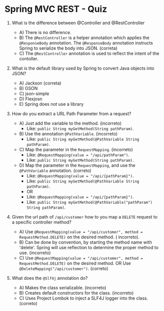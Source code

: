# Spring MVC REST - Quiz

1. What is the difference between @Controller and @RestController
    - A) There is no difference.
    - B) The `@RestController` is a helper annotation which applies the `@ResponseBody` annotation. The `@ResponseBody`
      annotation instructs Spring to serialize the body into JSON. (correta)
    - C) The `@RestController` annotation is used to reflect the intent of the contoller.

2. What is the default library used by Spring to convert Java objects into JSON?
    - A) Jackson (correta)
    - B) GSON
    - C) json-simple
    - D) Flexjosn
    - E) Spring does not use a library

3. How do you extract a URL Path Parameter from a request?
    - A) Just add the variable to the method. (incorreto)
        - Like: `public String myGetMethod(String pathParam)`.
    - B) Use the annotation `@PathVariable`. (incorreto)
        - Like: `public String myGetMethod(@PathVariable String pathParam)`.
    - C) Map the parameter in the `RequestMapping`. (incorreto)
        - Like: `@RequestMapping(value = "/api/pathParam")`.
        - Like: `public String myGetMethod(String pathParam)`.
    - D) Map the parameter in the `RequestMapping`, and use the `@PathVariable` annotation. (correto)
        - Like: `@RequestMapping(value = "/api/{pathParam}")`.
        - Like: `public String myGetMethod(@PathVariable String pathParam)`.
        - OR
        - Like: `@RequestMapping(value = "/api/{pathParam}")`.
        - Like: `public String myGetMethod(@PathVariable("pathParam") String pathParam)`.

4. Given the url path of `/api/customer` how to you map a `DELETE` request to a specific controller method?
    - A) Use `@RequestMapping(value = "/api/customer", method = RequestMethod.DELETE)` on the desired method. (
      incorreto).
    - B) Can be done by convention, by starting the method name with 'delete'. Spring will use reflection to determine
      the proper method to use. (incorreto)
    - C) Use `@RequestMapping(value = "/api/customer", method = RequestMethod.DELETE)` on the desired method. OR Use
      `@DeleteMapping("/api/customer")`. (correto)

5. What does the `@Slf4j` annotation do?
    - A) Makes the class serializable. (incorreto)
    - B) Creates default constructors for the class. (incorreto)
    - C) Uses Project Lombok to inject a SLF4J logger into the class. (correto)
